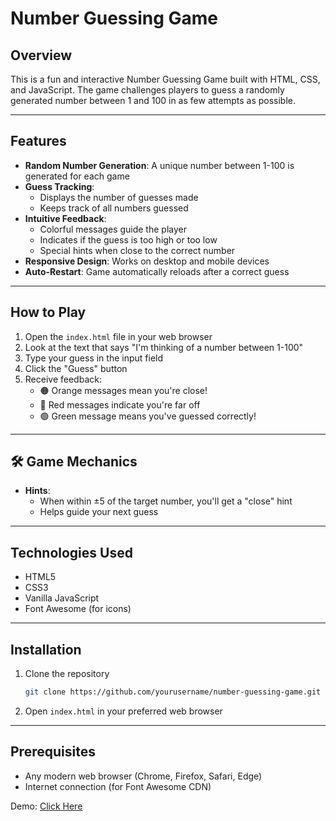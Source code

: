 # Number Guessing Game

## Overview

This is a fun and interactive Number Guessing Game built with HTML, CSS, and JavaScript. The game challenges players to guess a randomly generated number between 1 and 100 in as few attempts as possible.

---

## Features

- **Random Number Generation**: A unique number between 1-100 is generated for each game
- **Guess Tracking**: 
  - Displays the number of guesses made
  - Keeps track of all numbers guessed
- **Intuitive Feedback**:
  - Colorful messages guide the player
  - Indicates if the guess is too high or too low
  - Special hints when close to the correct number
- **Responsive Design**: Works on desktop and mobile devices
- **Auto-Restart**: Game automatically reloads after a correct guess

---

## How to Play

1. Open the `index.html` file in your web browser
2. Look at the text that says "I'm thinking of a number between 1-100"
3. Type your guess in the input field
4. Click the "Guess" button
5. Receive feedback:
   - 🟠 Orange messages mean you're close!
   - 🔴 Red messages indicate you're far off
   - 🟢 Green message means you've guessed correctly!

---

## 🛠 Game Mechanics
- **Hints**: 
  - When within ±5 of the target number, you'll get a "close" hint
  - Helps guide your next guess

---

## Technologies Used

- HTML5
- CSS3
- Vanilla JavaScript
- Font Awesome (for icons)

---

## Installation

1. Clone the repository
   ```bash
   git clone https://github.com/yourusername/number-guessing-game.git
   ```

2. Open `index.html` in your preferred web browser

---

## Prerequisites

- Any modern web browser (Chrome, Firefox, Safari, Edge)
- Internet connection (for Font Awesome CDN)

Demo: [Click Here](https://github.com/het1014/number-guessing-game)
